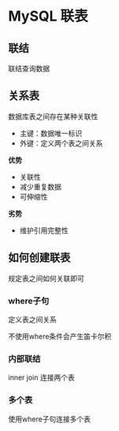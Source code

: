 # MySQL 联表

## 联结

联结查询数据

## 关系表

数据库表之间存在某种关联性

- 主键：数据唯一标识
- 外键：定义两个表之间关系

**优势**

- 关联性
- 减少重复数据
- 可伸缩性

**劣势**

- 维护引用完整性

## 如何创建联表

规定表之间如何关联即可

### where子句

定义表之间关系

不使用where条件会产生笛卡尔积

### 内部联结

inner join 连接两个表

### 多个表

使用where子句连接多个表

